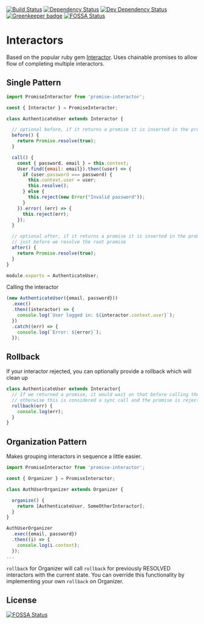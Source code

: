 [![Build Status](https://travis-ci.org/interlock/promise-interactor.svg?branch=master)](https://travis-ci.org/interlock/promise-interactor)
[![Dependency Status](https://david-dm.org/interlock/promise-interactor.svg)](https://david-dm.org/interlock/promise-interactor)
[![Dev Dependency Status](https://david-dm.org/interlock/promise-interactor/dev-status.svg)](https://david-dm.org/interlock/promise-interactor/dev-status)
[![Greenkeeper badge](https://badges.greenkeeper.io/interlock/promise-interactor.svg)](https://greenkeeper.io/)
[![FOSSA Status](https://app.fossa.io/api/projects/git%2Bgithub.com%2Finterlock%2Fpromise-interactor.svg?type=shield)](https://app.fossa.io/projects/git%2Bgithub.com%2Finterlock%2Fpromise-interactor?ref=badge_shield)

# Interactors

Based on the popular ruby gem [Interactor](https://github.com/collectiveidea/interactor). Uses chainable promises to allow
flow of completing multiple interactors.


## Single Pattern

```js
import PromiseInteractor from 'promise-interactor';

const { Interactor } = PromiseInteractor;

class AuthenticateUser extends Interactor {

  // optional before, if it returns a promise it is inserted in the promise chain
  before() {
    return Promise.resolve(true);
  }

  call() {
    const { password, email } = this.context;
    User.find({email: email}).then((user) => {
      if (user.password === password) {
        this.context.user = user;
        this.resolve();
      } else {
        this.reject(new Error("Invalid password"));
      }
    }).error( (err) => {
      this.reject(err);
    });
  }

  // optional after, if it returns a promise it is inserted in the promise chain
  // just before we resolve the root promise
  after() {
    return Promise.resolve(true);
  }
}

module.exports = AuthenticateUser;
```

Calling the interactor

```js
(new AuthenticateUser({email, password}))
  .exec()
  .then((interactor) => {
    console.log(`User logged in: ${interactor.context.user}`);
  })
  .catch((err) => {
    console.log(`Error: ${error}`);
  });

```

## Rollback

If your interactor rejected, you can optionally provide a rollback which will clean up

```js
class AuthenticateUser extends Interactor{
  // If we returned a promise, it would wait on that before calling the reject
  // otherwise this is considered a sync call and the promise is rejected immediately after
  rollback(err) {
    console.log(err);
  }
}
```

## Organization Pattern

Makes grouping interactors in sequence a little easier.

```js
import PromiseInteractor from 'promise-interactor';

const { Organizer } = PromiseInteractor;

class AuthUserOrganizer extends Organizer {

  organize() {
    return [AuthenticateUser, SomeOtherInteractor];
  }
}

AuthUserOrganizer
  .exec({email, password})
  .then((i) => {
    console.log(i.context);
  });
...
```

`rollback` for Organizer will call `rollback` for previously RESOLVED interactors with the current state. You can override this functionality by implementing your own `rollback` on Organizer.


## License
[![FOSSA Status](https://app.fossa.io/api/projects/git%2Bgithub.com%2Finterlock%2Fpromise-interactor.svg?type=large)](https://app.fossa.io/projects/git%2Bgithub.com%2Finterlock%2Fpromise-interactor?ref=badge_large)
